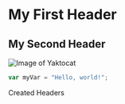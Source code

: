 # My First Header
## My Second Header
![Image of Yaktocat](https://octodex.github.com/images/yaktocat.png)

``` javascript
var myVar = "Hello, world!";
```



































Created Headers
